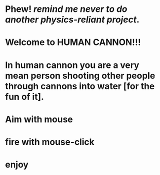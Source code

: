 # Phew! *remind me never to do another physics-reliant project*.
# Welcome to HUMAN CANNON!!!
# In human cannon you are a very mean person shooting other people through cannons into water [for the fun of it]. 
# Aim with mouse
# fire with mouse-click
# enjoy
